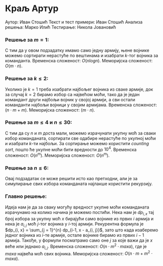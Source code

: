 ﻿# Краљ Артур

Аутор: Иван Стошић
Текст и тест примери: Иван Стошић
Анализа решења: Марко Илић
Тестирање: Никола Јовановић

### Решење за $m = 1$:
С тим да у овом подзадатку имамо само једну армију, њене војнике можемо сортирати нерастуће по вештинама и изабрати $k$-тог војника за команданта. Временска сложеност: $O(nlogn$). Меморијска сложеност: $O(m \cdot n)$.

### Решење за $k \le 2$:
Уколико је $k = 1$ треба изабрати најбољег војника из сваке армије, док за случај $k = 2$ бирамо избор са највећом моћи, тако да је један командант други најбољи војник у својој армији, а сви остали команданти најбољи војници у својим армијама. Временска сложеност: $(n \cdot m + m)$. Меморијска слoженост: $(m \cdot n)$.

### Решење за $m \le 4$ и $n \le 30$: 
С тим да су $n$ и $m$ доста мали, можемо израчунати укупну моћ за сваки избор команданата, сортирати све одабире нерастуће по укупној моћи и изабрати $k$-ти најбољи. За сортирање можемо користити *counting sort*, пошто ће укупне моћи бити вредности до $10^4$. Временска сложеност: $O(n^m)$. Меморијска сложеност: $O(n^m)$.

### Решење за $n \le 6$:
Овај подзадатак се може решити исто као претходни, али је за симулирање свих избора команданата најлакше користити рекурзију.

### Главно решење:
Идеја нам је да за сваку могућу вредност укупне моћи команданата израчунамо на колико начина је можемо постићи. Нека нам је $dp_{i, x}$ тај број избора за укупну моћ $x$ бирајући само војнике из првих $i$ армија и нека је $a_{i, j}$ моћ $j$-тог војника у $i$-тој армији. Рекурентна формула је $dp_{i, x} = \sum_{j = 1}^{n} dp_{i-1, x - a_{i, j}}$, зато што када изаберемо једног војника из $i$-те армије, остале војнике бирамо из првих $i-1$ армија. Такође, у формули посматрамо само оне $j$ за које важи да је $x$ веће или једнако $a_{i, j}$. Временска сложеност: $O(n \cdot m^2 \cdot maxa)$, где је $maxa$ највећа моћ свих војника. Меморијска сложеност: $O(n \cdot m + m^2 \cdot maxa)$.
